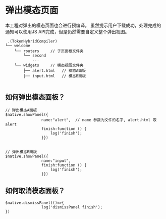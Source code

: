 # 弹出模态页面
本工程对弹出的模态页面也会进行预编译。
虽然提示用户下载成功，处理完成的通知可以使用JS API完成，但是仍然需要自定义整个弹出视图。

```
 .(TokenHybridCompiler)
└── welcome
    └── routers     // 子页面根文件夹
        └── second
            ...
    └── widgets     // 模态视图文件夹
        ├── alert.html   // 模态A面板
        ├── input.html   // 模态B面板
    
```

## 如何弹出模态面板？

```
// 弹出模态A面板
$native.showPanel({
                name:"alert",  // name 参数为文件的名字, alert.html 取alert
                finish:function () {
                    log('finish');
                }})
            
            
// 弹出模态B面板
$native.showPanel({
                name:"input",
                finish:function () {
                    log('finish');
                }})
```

## 如何取消模态面板？

```
$native.dismissPanel(()=>{
                log('dismissPanel finish');
})
```


